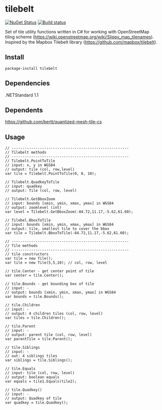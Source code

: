 # tilebelt

[![NuGet Status](http://img.shields.io/nuget/v/tilebelt.svg?style=flat)](https://www.nuget.org/packages/tilebelt/) [![Build status](https://ci.appveyor.com/api/projects/status/7r1ct7h78r2nkoy0?svg=true)](https://ci.appveyor.com/project/bertt/tilebelt-cs)

Set of tile utility functions written in C# for working with OpenStreetMap tiling scheme (https://wiki.openstreetmap.org/wiki/Slippy_map_tilenames).  Inspired by the Mapbox Tilebelt library (https://github.com/mapbox/tilebelt).

## Install

```
package-install tilebelt
```

## Dependencies

.NETStandard 1.1

## Dependents

https://github.com/bertt/quantized-mesh-tile-cs

## Usage
```
// ------------------------------------------------------
// Tilebelt methods
// ------------------------------------------------------
// Tilebelt.PointToTile
// input: x, y in WGS84
// output: tile (col, row,level)
var tile = Tilebelt.PointToTile(0, 0, 10);

// Tilebelt.QuadkeyToTile
// input: quadkey
// output: Tile (col, row, level)

// Tilebelt.GetBboxZoom
// input: bounds [xmin, ymin, xmax, ymax] in WGS84
// output: zoomlevel (int)
var level = Tilebelt.GetBboxZoom(-84.72,11.17,-5.62,61.60);

// Tilebel.BboxToTile
// input: bounds [xmin, ymin, xmax, ymax] in WGS84
// output: tile, smallest tile to cover the bbox
var tile = Tilebelt.BboxToTile(-84.72,11.17,-5.62,61.60);

// ------------------------------------------------------
// Tile methods
// ------------------------------------------------------
// tile constructors
var tile = new Tile();
var tile = new Tile(5,5,10); // col, row, level

// tile.Center - get center point of tile
var center = tile.Center(); 

// tile.Bounds - get bounding box of tile
// input: -
// output: bounds [xmin, ymin, xmax, ymax] in WGS84
var bounds = tile.Bounds();

// tile.Children
// input: -
// output: 4 children tiles (col, row, level)
var tiles = tile.Children();

// tile.Parent
// input: -
// output: parent tile (col, row, level)
var parentTile = tile.Parent();

// tile.Siblings
// input: -
// out: 4 siblings tiles
var siblings = tile.Siblings();

// tile.Equals
// input: tile (col, row, level)
// output: boolean equals
var equals = tile1.Equals(tile2);

// tile.Quadkey()
// input: -
// output: Quadkey of tile
var quadkey = tile.Quadkey(); 
```
